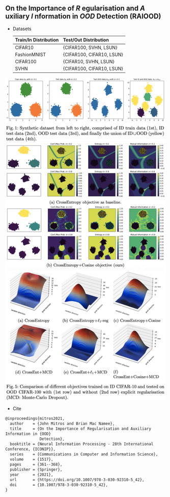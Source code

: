 ## On the Importance of _R_ egularisation and _A_ uxiliary _I_ nformation in _OOD_ Detection (RAIOOD)

- Datasets

  | Train/In Distribution | Test/Out Distribution |
  | --------------------- | --------------------- |
  | CIFAR10               | {CIFAR100, SVHN, LSUN}|
  | FashionMNIST          | {CIFAR100, CIFAR10, LSUN}|
  | CIFAR100              | {CIFAR10, SVHN, LSUN}|
  | SVHN                  | {CIFAR100, CIFAR10, LSUN}|


![](./imgs/artificial_dataset.png)
![](./imgs/contrastive_regularized.png)
![](./imgs/objectives.png)

- Cite
```
@inproceedings{mitros2021,
  author    = {John Mitros and Brian Mac Namee},
  title     = {On the Importance of Regularisation and Auxiliary Information in {OOD}
               Detection},
  booktitle = {Neural Information Processing - 28th International Conference, {ICONIP}},
  series    = {Communications in Computer and Information Science},
  volume    = {1517},
  pages     = {361--368},
  publisher = {Springer},
  year      = {2021},
  url       = {https://doi.org/10.1007/978-3-030-92310-5_42},
  doi       = {10.1007/978-3-030-92310-5_42},
}
```
